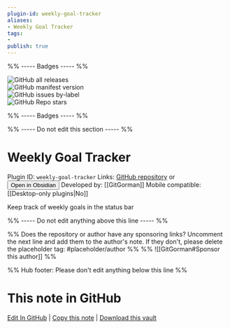 ```yaml
---
plugin-id: weekly-goal-tracker
aliases:
- Weekly Goal Tracker
tags: 
- 
publish: true
---
```


%% ----- Badges ----- %%

![GitHub all releases](https://img.shields.io/github/downloads/GitGorman/weekly-goal-tracker/total?color=573E7A&logo=github&style=for-the-badge)   
![GitHub manifest version](https://img.shields.io/github/manifest-json/v/GitGorman/weekly-goal-tracker?color=573E7A&logo=github&style=for-the-badge)   
![GitHub issues by-label](https://img.shields.io/github/issues/GitGorman/weekly-goal-tracker/help%20wanted?color=573E7A&logo=github&style=for-the-badge)   
![GitHub Repo stars](https://img.shields.io/github/stars/GitGorman/weekly-goal-tracker?color=573E7A&logo=github&style=for-the-badge)

%% ----- Badges ----- %%

%% ----- Do not edit this section ----- %%

# Weekly Goal Tracker

Plugin ID: `weekly-goal-tracker`
Links: [GitHub repository](https://github.com/GitGorman/weekly-goal-tracker) or [<button id=HH>Open in Obsidian</button>](obsidian://show-plugin?id=weekly-goal-tracker)
Developed by: [[GitGorman]]
Mobile compatible: [[Desktop-only plugins|No]]

Keep track of weekly goals in the status bar

%% ----- Do not edit anything above this line ----- %% 

%% Does the repository or author have any sponsoring links? Uncomment the next line and add them to the author's note. If they don't, please delete the placeholder tag: #placeholder/author %%
%% ![[GitGorman#Sponsor this author]] %%

%% Hub footer: Please don't edit anything below this line %%

# This note in GitHub

<span class="git-footer">[Edit In GitHub](https://github.dev/obsidian-community/obsidian-hub/blob/main/02%20-%20Community%20Expansions/02.05%20All%20Community%20Expansions/Plugins/weekly-goal-tracker.md "git-hub-edit-note") | [Copy this note](https://raw.githubusercontent.com/obsidian-community/obsidian-hub/main/02%20-%20Community%20Expansions/02.05%20All%20Community%20Expansions/Plugins/weekly-goal-tracker.md "git-hub-copy-note") | [Download this vault](https://github.com/obsidian-community/obsidian-hub/archive/refs/heads/main.zip "git-hub-download-vault") </span>
